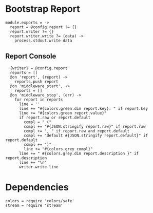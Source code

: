 
# Bootstrap Report

    module.exports = ->
      report = @config.report ?= {}
      report.writer ?= {}
      report.writer.write ?= (data) ->
        process.stdout.write data

## Report Console

      {writer} = @config.report
      reports = []
      @on 'report', (report) ->
        reports.push report
      @on 'middleware_start', ->
        reports = []
      @on 'middleware_stop', (err) ->
        for report in reports
          line = ''
          line += "#{colors.green.dim report.key}: " if report.key
          line += "#{colors.green report.value}"
          if report.raw or report.default
            compl = " ("
            compl += "#{JSON.stringify report.raw}" if report.raw
            compl += ", " if report.raw and report.default
            compl += "default #{JSON.stringify report.default}" if report.default
            compl += ")"
            line += "#{colors.grey compl}"
          line += " #{colors.grey.dim report.description }" if report.description
          line += "\n"
          writer.write line

# Dependencies

    colors = require 'colors/safe'
    stream = require 'stream'

